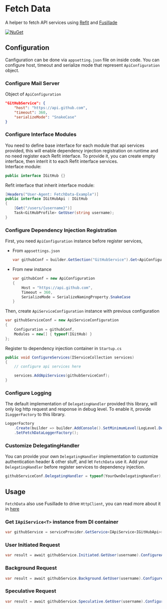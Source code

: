 # Fetch Data
A helper to fetch API services using [Refit](https://github.com/reactiveui/refit) and [Fusillade](https://github.com/reactiveui/fusillade)

[![NuGet](https://img.shields.io/nuget/v/FetchData.svg?label=NuGet)](https://www.nuget.org/packages/FetchData)

## Configuration
Canfiguration can be done via `appsetting.json` file on inside code. You can configure host, timeout and serialize mode that represent `ApiConfiguration` object.

### Configure Mail Server
Object of `ApiConfiguration`
```json
"GitHubService": {
    "host": "https://api.github.com",
    "timeout": 360,
    "serializeMode": "SnakeCase"
}
```

### Configure Interface Modules
You need to define base interface for each module that api services provided, this will enable dependency injection registration on runtime and no need register each Refit interface. To provide it, you can create empty interface, then interit it to each Refit interface services.<br>
Interface module:
```csharp
public interface IGitHub {}
```
Refit interface that inherit interface module:
```csharp
[Headers("User-Agent: FetchData-Example")]
public interface IGitHubApi : IGitHub
{
    [Get("/users/{username}")]
    Task<GitHubProfile> GetUser(string username);
}
```

### Configure Dependency Injection Registration
First, you need `ApiConfiguration` instance before register services,
- From `appsettings.json`<br>
    ```csharp
    var githubConf = builder.GetSection("GitHubService").Get<ApiConfiguration>();
    ```
- From new instance<bR>
    ```csharp
    var githubConf = new ApiConfiguration
    {
        Host = "https://api.github.com",
        Timeout = 360,
        SerializeMode = SerializeNamingProperty.SnakeCase
    }
    ```
Then, create `ApiServiceConfiguration` instance with previous configuration
```csharp
var githubServiceConf = new ApiServiceConfiguration
{
    Configuration = githubConf,
    Modules = new[] { typeof(IGitHub) }
};
```
Register to dependency injection container in `Startup.cs`
```csharp
public void ConfigureServices(IServiceCollection services)
{
    // configure api services here

    services.AddApiServices(githubServiceConf);
}
```

### Configure Logging
The default implementation of `DelegatingHandler` provided this library, will only log http request and response in debug level. To enable it, provide `ILoggerFactory` to this library.
```csharp
LoggerFactory
    .Create(builder => builder.AddConsole().SetMinimumLevel(LogLevel.Debug))
    .SetFetchDataLoggerFactory();
```

### Customize DelegatingHandler
You can provide your own `DelegatingHandler` implementation to customize authentication header & other stuff, and let `FetchData` use it. Add your `DelegatingHandler` before register services to dependency injection.
```csharp
githubServiceConf.DelegatingHandler = typeof(YourOwnDelegatingHandler);
```

## Usage
`FetchData` also use Fusillade to drive `HttpClient`, you can read more about it in [here](https://github.com/reactiveui/Fusillade)
### Get `IApiService<T>` instance from DI container
```csharp
var githubService = serviceProvider.GetService<IApiService<IGitHubApi>>();
```
### User Initiated Request
```csharp
var result = await githubService.Initiated.GetUser(username).ConfigureAwait(false);
```
### Background Request
```csharp
var result = await githubService.Background.GetUser(username).ConfigureAwait(false);
```
### Speculative Request
```csharp
var result = await githubService.Speculative.GetUser(username).ConfigureAwait(false);
```